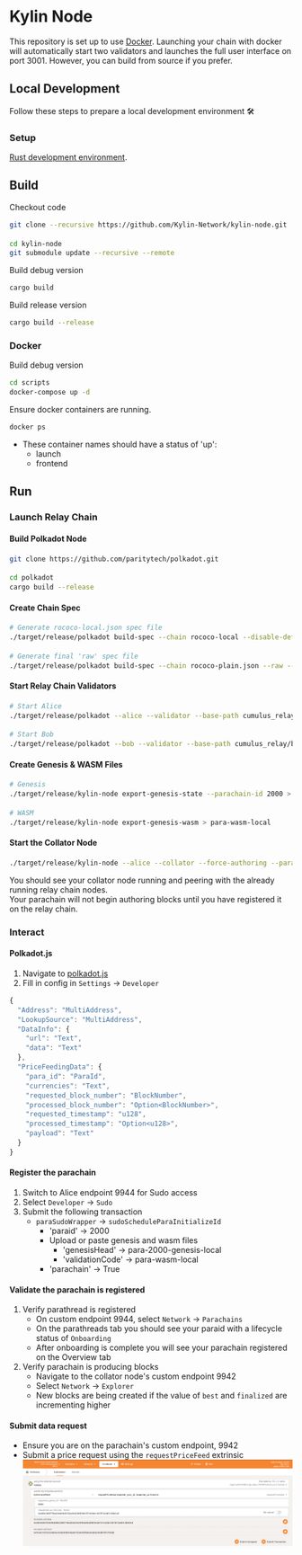 # Kylin Node

This repository is set up to use [Docker](https://www.docker.com/). Launching your chain with docker will automatically start two validators and launches the full user interface on port 3001. However, you can build from source if you prefer.

## Local Development

Follow these steps to prepare a local development environment :hammer_and_wrench:

### Setup
[Rust development environment](https://substrate.dev/docs/en/knowledgebase/getting-started).


## Build

Checkout code
```bash
git clone --recursive https://github.com/Kylin-Network/kylin-node.git

cd kylin-node
git submodule update --recursive --remote
```

Build debug version

```bash
cargo build
```

Build release version

```bash
cargo build --release
```

### Docker

Build debug version

```bash
cd scripts
docker-compose up -d
```

Ensure docker containers are running.
```bash
docker ps
``````
- These container names should have a status of 'up':
    - launch
    - frontend

## Run

### Launch Relay Chain

#### Build Polkadot Node
```bash
git clone https://github.com/paritytech/polkadot.git

cd polkadot
cargo build --release
```

#### Create Chain Spec
```bash
# Generate rococo-local.json spec file
./target/release/polkadot build-spec --chain rococo-local --disable-default-bootnode > rococo-plain.json

# Generate final 'raw' spec file
./target/release/polkadot build-spec --chain rococo-plain.json --raw --disable-default-bootnode > rococo-local.json
```

#### Start Relay Chain Validators
```bash
# Start Alice
./target/release/polkadot --alice --validator --base-path cumulus_relay/alice --chain rococo-local.json --port 30333 --ws-port 9944

# Start Bob
./target/release/polkadot --bob --validator --base-path cumulus_relay/bob --chain rococo-local.json --port 30334 --ws-port 9943
```

#### Create Genesis & WASM Files
```bash
# Genesis
./target/release/kylin-node export-genesis-state --parachain-id 2000 > para-2000-genesis-local

# WASM
./target/release/kylin-node export-genesis-wasm > para-wasm-local
```

#### Start the Collator Node
```bash
./target/release/kylin-node --alice --collator --force-authoring --parachain-id 2000 --base-path cumulus_relay/kylin-node --port 40333 --ws-port 8844 -- --execution wasm --chain rococo-local.json --port 30343 --ws-port 9942
```
You should see your collator node running and peering with the already running relay chain nodes.  
Your parachain will not begin authoring blocks until you have registered it on the relay chain.


### Interact
#### Polkadot.js
1. Navigate to [polkadot.js](https://polkadot.js.org/apps/#/explorer)
2. Fill in config in `Settings` -> `Developer`
```js
{
  "Address": "MultiAddress",
  "LookupSource": "MultiAddress",
  "DataInfo": {
    "url": "Text",
    "data": "Text"
  },
  "PriceFeedingData": {
    "para_id": "ParaId",
    "currencies": "Text",
    "requested_block_number": "BlockNumber",
    "processed_block_number": "Option<BlockNumber>",
    "requested_timestamp": "u128",
    "processed_timestamp": "Option<u128>",
    "payload": "Text"
  }
}
```

#### Register the parachain
1. Switch to Alice endpoint 9944 for Sudo access
2. Select `Developer` -> `Sudo`
3. Submit the following transaction
    - `paraSudoWrapper` -> `sudoScheduleParaInitializeId`
        - 'paraid' -> 2000
        - Upload or paste genesis and wasm files
            - 'genesisHead' -> para-2000-genesis-local
            - 'validationCode' -> para-wasm-local
        - 'parachain' -> True

#### Validate the parachain is registered
1. Verify parathread is registered
    - On custom endpoint 9944, select `Network` -> `Parachains`
    - On the parathreads tab you should see your paraid with a lifecycle status of `Onboarding`
    - After onboarding is complete you will see your parachain registered on the Overview tab
2. Verify parachain is producing blocks
    - Navigate to the collator node's custom endpoint 9942
    - Select `Network` -> `Explorer`
    - New blocks are being created if the value of `best` and `finalized` are incrementing higher

#### Submit data request
- Ensure you are on the parachain's custom endpoint, 9942
- Submit a price request using the `requestPriceFeed` extrinsic 
![submitting price request](./doc/imgs/requestPriceFeed.png)
    
